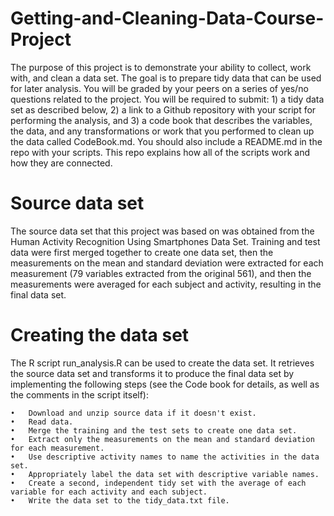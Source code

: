 # Getting-and-Cleaning-Data-Course-Project
The purpose of this project is to demonstrate your ability to collect, work with, and clean a data set. The goal is to prepare tidy data that can be used for later analysis. You will be graded by your peers on a series of yes/no questions related to the project. You will be required to submit: 1) a tidy data set as described below, 2) a link to a Github repository with your script for performing the analysis, and 3) a code book that describes the variables, the data, and any transformations or work that you performed to clean up the data called CodeBook.md. You should also include a README.md in the repo with your scripts. This repo explains how all of the scripts work and how they are connected.
# Source data set
The source data set that this project was based on was obtained from the Human Activity Recognition Using Smartphones Data Set. Training and test data were first merged together to create one data set, then the measurements on the mean and standard deviation were extracted for each measurement (79 variables extracted from the original 561), and then the measurements were averaged for each subject and activity, resulting in the final data set.
# Creating the data set
The R script run_analysis.R can be used to create the data set. It retrieves the source data set and transforms it to produce the final data set by implementing the following steps (see the Code book for details, as well as the comments in the script itself):

	•	Download and unzip source data if it doesn't exist.
	•	Read data.
	•	Merge the training and the test sets to create one data set.
	•	Extract only the measurements on the mean and standard deviation for each measurement.
	•	Use descriptive activity names to name the activities in the data set.
	•	Appropriately label the data set with descriptive variable names.
	•	Create a second, independent tidy set with the average of each variable for each activity and each subject.
	•	Write the data set to the tidy_data.txt file.
